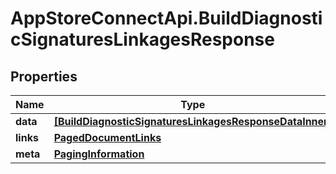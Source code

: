# AppStoreConnectApi.BuildDiagnosticSignaturesLinkagesResponse

## Properties

Name | Type | Description | Notes
------------ | ------------- | ------------- | -------------
**data** | [**[BuildDiagnosticSignaturesLinkagesResponseDataInner]**](BuildDiagnosticSignaturesLinkagesResponseDataInner.md) |  | 
**links** | [**PagedDocumentLinks**](PagedDocumentLinks.md) |  | 
**meta** | [**PagingInformation**](PagingInformation.md) |  | [optional] 


